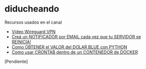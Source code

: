 # diducheando

Recursos usados en el canal

 - [Video Wireguard VPN](https://github.com/aerodiduch/diducheando/tree/master/wireguard-vpn)
 - [Creá un NOTIFICADOR por EMAIL cada vez que tu SERVIDOR se REINICIA!](https://github.com/aerodiduch/diducheando/tree/master/notificador-linux)
- [Como OBTENER el VALOR del DOLAR BLUE con PYTHON](https://github.com/aerodiduch/diducheando/tree/master/dolar-scrapper)
- [Como usar CRONTAB dentro de un CONTENEDOR de DOCKER](https://github.com/aerodiduch/diducheando/tree/master/docker-cron)

[Pendiente]



